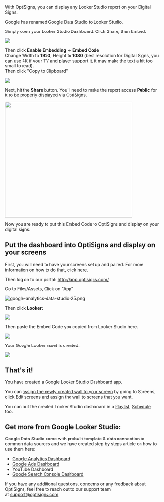 <p>With OptiSigns, you can display any Looker Studio report on your Digital Signs.</p>
<p>Google has renamed Google Data Studio to Looker Studio.</p>
<p>Simply open your Looker Studio Dashboard. Click Share, then Embed.</p>
<p><img src="https://support.optisigns.com/hc/article_attachments/37323656648083"></p>
<p>Then click <strong>Enable Embedding</strong> -&gt; <strong>Embed Code</strong><br>Change Width to <strong>1920</strong>, Height to <strong>1080</strong> (best resolution for Digital Signs, you can use 4K if your TV and player support it, it may make the text a bit too small to read).<br>Then click "Copy to Clipboard"</p>
<p><img src="https://support.optisigns.com/hc/article_attachments/37323656652051"></p>
<p>Next, hit the <strong>Share </strong>button. You'll need to make the report access <strong>Public</strong> for it to be properly displayed via OptiSigns.</p>
<p><img src="https://support.optisigns.com/hc/article_attachments/38473827191571" width="415" height="375"></p>
<p>Now you are ready to put this Embed Code to OptiSigns and display on your digital signs.</p>
<h2 id="viewer-5td4k" class="XzvDs _208Ie tFDi5 blog-post-text-font blog-post-text-color _2QAo- _25MYV _6RI6N tFDi5 public-DraftStyleDefault-block-depth0 public-DraftStyleDefault-text-ltr">Put the dashboard into OptiSigns and display on your screens</h2>
<p id="viewer-9848u" class="XzvDs _208Ie tFDi5 blog-post-text-font blog-post-text-color _2QAo- _25MYV _6RI6N tFDi5 public-DraftStyleDefault-block-depth0 public-DraftStyleDefault-text-ltr">First, you will need to have your screens set up and paired. For more information on how to do that, click <a class="_2qJYG blog-link-hashtag-color _3Sq3W" href="https://www.optisigns.com/blog/how-to-set-up-digital-signs-with-optisigns-and-amazon-fire-tv" target="_blank" rel="noopener noreferrer"><u class="sDZYg">here</u><u class="sDZYg">.</u></a></p>
<p id="viewer-3tgt1" class="XzvDs _208Ie tFDi5 blog-post-text-font blog-post-text-color _2QAo- _25MYV _6RI6N tFDi5 public-DraftStyleDefault-block-depth0 public-DraftStyleDefault-text-ltr">Then log on to our portal: <a class="_2qJYG blog-link-hashtag-color _3Sq3W" href="http://app.optisigns.com/" target="_blank" rel="noopener noreferrer">http://app.optisigns.com/</a></p>
<p id="viewer-ecsbl" class="XzvDs _208Ie tFDi5 blog-post-text-font blog-post-text-color _2QAo- _25MYV _6RI6N tFDi5 public-DraftStyleDefault-block-depth0 public-DraftStyleDefault-text-ltr">Go to Files/Assets, Click on "App"</p>
<p class="XzvDs _208Ie tFDi5 blog-post-text-font blog-post-text-color _2QAo- _25MYV _6RI6N tFDi5 public-DraftStyleDefault-block-depth0 public-DraftStyleDefault-text-ltr"><img src="https://support.optisigns.com/hc/article_attachments/360080647414" alt="google-analytics-data-studio-25.png"></p>
<p class="XzvDs _208Ie tFDi5 blog-post-text-font blog-post-text-color _2QAo- _25MYV _6RI6N tFDi5 public-DraftStyleDefault-block-depth0 public-DraftStyleDefault-text-ltr">Then click <strong>Looker:</strong></p>
<p class="XzvDs _208Ie tFDi5 blog-post-text-font blog-post-text-color _2QAo- _25MYV _6RI6N tFDi5 public-DraftStyleDefault-block-depth0 public-DraftStyleDefault-text-ltr"><img src="https://support.optisigns.com/hc/article_attachments/37323666656659"></p>
<p class="XzvDs _208Ie tFDi5 blog-post-text-font blog-post-text-color _2QAo- _25MYV _6RI6N tFDi5 public-DraftStyleDefault-block-depth0 public-DraftStyleDefault-text-ltr">Then paste the Embed Code you copied from Looker Studio here.</p>
<p class="XzvDs _208Ie tFDi5 blog-post-text-font blog-post-text-color _2QAo- _25MYV _6RI6N tFDi5 public-DraftStyleDefault-block-depth0 public-DraftStyleDefault-text-ltr"><img src="https://support.optisigns.com/hc/article_attachments/37323656657043"></p>
<p class="XzvDs _208Ie tFDi5 blog-post-text-font blog-post-text-color _2QAo- _25MYV _6RI6N tFDi5 public-DraftStyleDefault-block-depth0 public-DraftStyleDefault-text-ltr">Your Google Looker asset is created.</p>
<p class="XzvDs _208Ie tFDi5 blog-post-text-font blog-post-text-color _2QAo- _25MYV _6RI6N tFDi5 public-DraftStyleDefault-block-depth0 public-DraftStyleDefault-text-ltr"><img src="https://support.optisigns.com/hc/article_attachments/37323666678803"></p>
<h2 id="viewer-5k5n" class="_3f-vr _208Ie blog-post-title-font _19AEJ _6Xxhi _2QAo- _25MYV _6RI6N tFDi5 public-DraftStyleDefault-block-depth0 public-DraftStyleDefault-text-ltr"><strong>That's it!</strong></h2>
<p id="viewer-5sp6j" class="XzvDs _208Ie tFDi5 blog-post-text-font blog-post-text-color _2QAo- _25MYV _6RI6N tFDi5 public-DraftStyleDefault-block-depth0 public-DraftStyleDefault-text-ltr">You have created a Google Looker Studio Dashboard app.</p>
<p id="viewer-do82d" class="XzvDs _208Ie tFDi5 blog-post-text-font blog-post-text-color _2QAo- _25MYV _6RI6N tFDi5 public-DraftStyleDefault-block-depth0 public-DraftStyleDefault-text-ltr">You can <a class="_2qJYG blog-link-hashtag-color _3Sq3W" href="https://support.optisigns.com/hc/en-us/articles/360016375153-Assign-content-to-your-screens" target="_blank" rel="noopener noreferrer"><u class="sDZYg">assign the newly created wall to your screen</u></a> by going to Screens, click Edit screens and assign the wall to screens that you want.</p>
<p id="viewer-9hseb" class="XzvDs _208Ie tFDi5 blog-post-text-font blog-post-text-color _2QAo- _25MYV _6RI6N tFDi5 public-DraftStyleDefault-block-depth0 public-DraftStyleDefault-text-ltr">You can put the created Looker Studio dashboard in a <a class="_2qJYG blog-link-hashtag-color _3Sq3W" href="https://support.optisigns.com/hc/en-us/articles/360016373473-Creating-Using-Playlists" target="_blank" rel="noopener noreferrer"><u class="sDZYg">Playlist</u></a>, <a class="_2qJYG blog-link-hashtag-color _3Sq3W" href="https://support.optisigns.com/hc/en-us/articles/360016981853-Create-and-using-Schedules-with-OptiSigns" target="_blank" rel="noopener noreferrer"><u class="sDZYg">Schedule </u></a>too.</p>
<h2 id="h_01HFZY5ZA7RPHSMC1MJN040DER"><strong>Get more from Google Looker Studio:</strong></h2>
<p>Google Data Studio come with prebuilt template &amp; data connection to common data sources and we have created step by steps article on how to use them here:</p>
<ul>
<li><a href="https://links.optisigns.com/hCt3" target="_blank" rel="noopener noreferrer">Google Analytics Dashboard</a></li>
<li><a href="https://links.optisigns.com/qris" target="_blank" rel="noopener noreferrer">Google Ads Dashboard</a></li>
<li><a href="https://links.optisigns.com/QbiJ" target="_blank" rel="noopener noreferrer">YouTube Dashboard</a></li>
<li><a href="https://links.optisigns.com/vioc" target="_blank" rel="noopener noreferrer">Google Search Console Dashboard</a></li>
</ul>
<p>If you have any additional questions, concerns or any feedback about OptiSigns, feel free to reach out to our support team at <a href="mailto:support@optisigns.com" target="_self">support@optisigns.com</a></p>